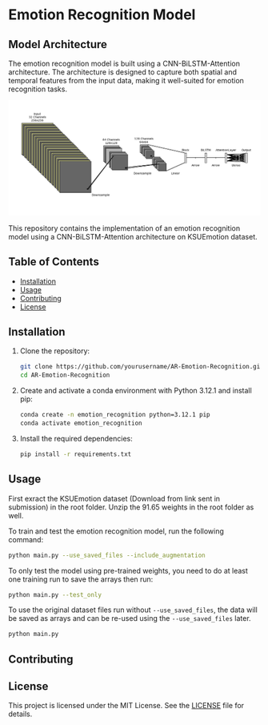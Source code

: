 # Emotion Recognition Model
## Model Architecture

The emotion recognition model is built using a CNN-BiLSTM-Attention architecture. The architecture is designed to capture both spatial and temporal features from the input data, making it well-suited for emotion recognition tasks.

![Model Architecture](Architecture.png)

This repository contains the implementation of an emotion recognition model using a CNN-BiLSTM-Attention architecture on KSUEmotion dataset.

## Table of Contents
- [Installation](#installation)
- [Usage](#usage)
- [Contributing](#contributing)
- [License](#license)

## Installation

1. Clone the repository:
    ```bash
    git clone https://github.com/yourusername/AR-Emotion-Recognition.git
    cd AR-Emotion-Recognition
    ```


2. Create and activate a conda environment with Python 3.12.1 and install pip:
    ```bash
    conda create -n emotion_recognition python=3.12.1 pip
    conda activate emotion_recognition
    ```
3. Install the required dependencies:
    ```bash
    pip install -r requirements.txt
    ```
    

## Usage
First exract the KSUEmotion dataset (Download from link sent in submission) in the root folder.
Unzip the 91.65 weights in the root folder as well.

To train and test the emotion recognition model, run the following command:
```bash
python main.py --use_saved_files --include_augmentation
```
To only test the model using pre-trained weights, you need to do at least one training run to save the arrays then run:
```bash
python main.py --test_only
```

To use the original dataset files run without `--use_saved_files`, the data will be saved as arrays and can be re-used using the `--use_saved_files` later.

```bash
python main.py 
```

## Contributing


## License

This project is licensed under the MIT License. See the [LICENSE](LICENSE) file for details.
